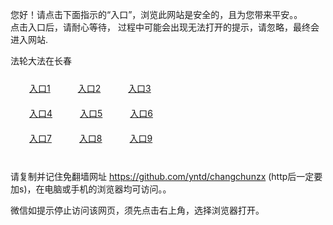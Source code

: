您好！请点击下面指示的“入口”，浏览此网站是安全的，且为您带来平安。。 <br/>
点击入口后，请耐心等待， 过程中可能会出现无法打开的提示，请忽略，最终会进入网站. </br>

法轮大法在长春<br/>
<div style="padding:10px"><a style="margin:20px" target="_blank" href="https://d2dc8kmsq7mtwz.cloudfront.net/2Qpsp?xcdlob" id="ccLink1" rel="nofollow">入口1</a> <a target="_blank" style="margin:20px" href="https://d1arc9l0b8frli.cloudfront.net/2Qpsp?fgmvjwvn" id="ccLink2" rel="nofollow">入口2</a> <a style="margin:20px" target="_blank" href="https://dbhl7xnrrtkg4.cloudfront.net/2Qpsp?ochhtx" id="ccLink3" rel="nofollow">入口3</a></div>

<div style="padding:10px" ><a style="margin:20px" target="_blank" href="https://d2dc8kmsq7mtwz.cloudfront.net/2Qpsp?xcdlob" id="ccLink4" rel="nofollow">入口4</a> <a style="margin:20px" href="https://d1arc9l0b8frli.cloudfront.net/2Qpsp?fgmvjwvn" target="_blank" id="ccLink5" rel="nofollow">入口5</a> <a style="margin:20px" href="https://dbhl7xnrrtkg4.cloudfront.net/2Qpsp?ochhtx" target="_blank" id="ccLink6" rel="nofollow">入口6</a></div>

<div style="padding:10px"><a style="margin:20px" target="_blank" href="https://d2dc8kmsq7mtwz.cloudfront.net/2Qpsp?xcdlob" id="ccLink7" rel="nofollow">入口7</a> <a style="margin:20px" href="https://d1arc9l0b8frli.cloudfront.net/2Qpsp?fgmvjwvn" target="_blank" id="ccLink8" rel="nofollow">入口8</a> <a style="margin:20px" target="_blank" href="https://dbhl7xnrrtkg4.cloudfront.net/2Qpsp?ochhtx" id="ccLink9" rel="nofollow">入口9</a></div>

<br/>



请复制并记住免翻墙网址 https://github.com/yntd/changchunzx (http后一定要加s)，在电脑或手机的浏览器均可访问。。<br/>

微信如提示停止访问该网页，须先点击右上角，选择浏览器打开。
